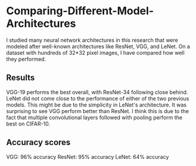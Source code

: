 # Comparing-Different-Model-Architectures
I studied many neural network architectures in this research that were modeled after well-known architectures like ResNet, VGG, and LeNet. On a dataset with hundreds of 32*32 pixel images, I have compared how well they performed.

## Results
VGG-19 performs the best overall, with ResNet-34 following close behind. LeNet did not come close to the performance of either of the two previous models. This might be due to the simplicity in LeNet's architecture. It was surprising to see VGG perform better than ResNet. I think this is due to the fact that multiple convolutional layers followed with pooling perform the best on CIFAR-10. 

## Accuracy scores
VGG: 96% accuracy
ResNet: 95% accuracy
LeNet: 64% accuracy
